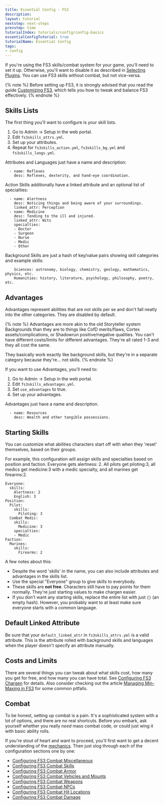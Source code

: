 ```yaml
---
title: Essential Config - FS3
description: 
layout: tutorial
nextstep: next-steps
prevstep: time
tutorialIndex: tutorials/config/config-basics
essentialConfigTutorial: true
tutorialName: Essential Config
tags:
- config
---
```


If you're using the FS3 skills/combat system for your game, you'll need to set it up.  Otherwise, you'll want to disable it as described in [Selecting Plugins](/tutorials/config/config-basics/plugins.html).  You can use FS3 skills without combat, but not vice-versa.

{% note %}
Before setting up FS3, it is strongly advised that you read the guide [Customizing FS3](/fs3/fs3-3/tweaking-fs3.html), which tells you how to tweak and balance FS3 effectively.
{% endnote %}

## Skills Lists

The first thing you'll want to configure is your skill lists.

1. Go to Admin -> Setup in the web portal.
2. Edit `fs3skills_attrs.yml`.
3. Set up your attributes.
4. Repeat for `fs3skills_action.yml`, `fs3skills_bg.yml` and `fs3skills_langs.yml`.

Attributes and Languages just have a name and description:

```
  - name: Reflexes
    desc: Reflexes, dexterity, and hand-eye coordination.
```

Action Skills additionally have a linked attribute and an optional list of specialties:

```
  - name: Alertness
    desc: Noticing things and being aware of your surroundings.
    linked_attr: Perception
  - name: Medicine
    desc: Tending to the ill and injured.
    linked_attr: Wits
    specialties:
    - Doctor
    - Surgeon
    - Nurse
    - Medic
    - Other
```

Background Skills are just a hash of key/value pairs showing skill categories and example skills:

```
    Sciences: astronomy, biology, chemistry, geology, mathematics, physics, etc.
    Humanities: history, literature, psychology, philosophy, poetry, etc.
```

## Advantages

Advantages represent abilities that are not skills per se and don't fall neatly into the other categories.  They are disabled by default.  

{% note %}
Advantages are more akin to the old Storyteller system Backgrounds than they are to things like CofD merits/flaws, Cortex assets/complications, or Shadowrun positive/negative qualities.  You can't have different costs/limits for different advantages.  They're all rated 1-3 and they all cost the same.

They basically work exactly like background skills, but they're in a separate category because they're... not skills.
{% endnote %}

If you want to use Advantages, you'll need to:

1. Go to Admin -> Setup in the web portal.
2. Edit `fs3skills_advantages.yml`.
3. Set `use_advantages` to true.
4. Set up your advantages.

Advantages just have a name and description.

```
  - name: Resources
    desc: Wealth and other tangible possessions.
```

## Starting Skills

You can customize what abilities characters start off with when they 'reset' themselves, based on their groups.

For example, this configuration will assign skills and specialties based on position and faction. Everyone gets alertness: 2. All pilots get piloting:3, all medics get medicine:3 with a medic specialty, and all marines get firearms:2.

    Everyone:
      skills:
        Alertness: 2
        English: 3
    Position:
      Pilot:
        skills:
          Piloting: 3
      Combat Medic:
        skills:
          Medicine: 3
        specialties:
        - Medic
    Faction:
      Marines:
        skills:
          Firearms: 2

A few notes about this:

* Despite the word 'skills' in the name, you can also include attributes and advantages in the skills list.
* Use the special "Everyone" group to give skills to everybody.
* These skills are **not free**.  Characters still have to pay points for them normally.  They're just starting values to make chargen easier.
* If you don't want any starting skills, replace the entire list with just `{}` (an empty hash).  However, you probably want to at least make sure everyone starts with a common language.

## Default Linked Attribute

Be sure that your `default_linked_attr` in `fs3skills_attrs.yml` is a valid attribute. This is the attribute rolled with background skills and languages when the player doesn't specify an attribute manually.

## Costs and Limits

There are several things you can tweak about what skills cost, how many you get for free, and how many you can have total. See [Configuring FS3 Chargen](/tutorials/config/fs3skills_chargen.html) for details.  Also consider checking out the article [Managing Min-Maxing in FS3](/fs3/fs3-3/min-maxing.html) for some common pitfalls.

## Combat

To be honest, setting up combat is a pain. It's a sophisticated system with a lot of options, and there are no real shortcuts. Before you embark, ask yourself whether you really *need* mass combat code, or could just wing it with basic ability rolls.

If you're stout of heart and want to proceed, you'll first want to get a decent understanding of the [mechanics](/fs3/fs3-3/combat-mechanics.html).  Then just slog through each of the configuration sections one by one:

* [Configuring FS3 Combat Miscellaneous](/tutorials/config/fs3combat_misc.html)
* [Configuring FS3 Combat Skills](/tutorials/config/fs3combat_skills.html)
* [Configuring FS3 Combat Armor](/tutorials/config/fs3combat_armor.html)
* [Configuring FS3 Combat Vehicles and Mounts](/tutorials/config/fs3combat_vehicles.html)
* [Configuring FS3 Combat Weapons](/tutorials/config/fs3combat_weapons.html)
* [Configuring FS3 Combat NPCs](/tutorials/config/fs3combat_npcs.html)
* [Configuring FS3 Combat Hit Locations](/tutorials/config/fs3combat_hitloc.html)
* [Configuring FS3 Combat Damage](/tutorials/config/fs3combat_damage.html)